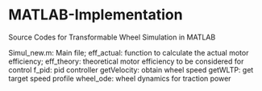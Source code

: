 # MATLAB-Implementation
Source Codes for Transformable Wheel Simulation in MATLAB

Simul_new.m: Main file;
eff_actual: function to calculate the actual motor efficiency;
eff_theory: theoretical motor efficiency to be considered for control 
f_pid: pid controller
getVelocity: obtain wheel speed
getWLTP: get target speed profile
wheel_ode: wheel dynamics for traction power
